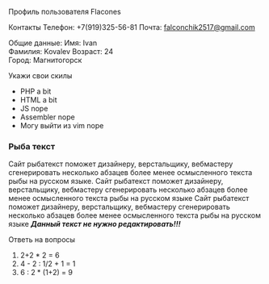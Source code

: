 Профиль пользователя
Flacones

Контакты
Телефон: +7(919)325-56-81
Почта: falconchik2517@gmail.com

Общие данные:
Имя: Ivan    
Фамилия: Kovalev
Возраст: 24      
Город: Магнитогорск 

Укажи свои скилы
- PHP a bit    
- HTML a bit    
- JS nope    
- Assembler nope    
- Могу выйти из vim nope   

### Рыба текст
Сайт рыбатекст поможет дизайнеру, верстальщику, вебмастеру сгенерировать несколько абзацев более менее осмысленного текста рыбы на русском языке.
Сайт рыбатекст поможет дизайнеру, верстальщику, вебмастеру сгенерировать несколько абзацев более менее осмысленного текста рыбы на русском языке
Сайт рыбатекст поможет дизайнеру, верстальщику, вебмастеру сгенерировать несколько абзацев более менее осмысленного текста рыбы на русском языке
***Данный текст не нужно редактировать!!!***


Ответь на вопросы

1. 2+2 * 2 = 6
2. 4 - 2 : 1/2 + 1 = 1
3. 6 : 2 * (1+2) = 9

